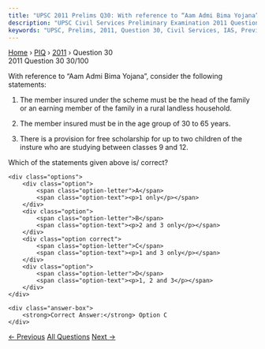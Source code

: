 ```yaml
---
title: "UPSC 2011 Prelims Q30: With reference to “Aam Admi Bima Yojana”, consider the follo..."
description: "UPSC Civil Services Preliminary Examination 2011 Question 30 with options and answer"
keywords: "UPSC, Prelims, 2011, Question 30, Civil Services, IAS, Previous Year Questions"
---
```


<nav class="breadcrumb">
    <a href="../../">Home</a>
    <span>›</span>
    <a href="../">PIQ</a>
    <span>›</span>
    <a href="./">2011</a>
    <span>›</span>
    <span>Question 30</span>
</nav>

<div class="question-header">
    <div class="question-meta">
        <span class="year-badge">2011</span>
        <span class="question-number">Question 30</span>
        <span class="progress">30/100</span>
    </div>
    <div class="progress-bar">
        <div class="progress-fill" style="width: 30.0%"></div>
    </div>
</div>

<div class="question-content">
    <div class="question-text">
        <p>With reference to “Aam Admi Bima Yojana”, consider the following statements:</p>
<ol>
<li>
<p>The member insured under the scheme must be the head of the family or an earning member of the family in a rural landless household.</p>
</li>
<li>
<p>The member insured must be in the age group of 30 to 65 years.</p>
</li>
<li>
<p>There is a provision for free scholarship for up to two children of the insture who are studying between classes 9 and 12. </p>
</li>
</ol>
<p>Which of the statements given above is/ correct?</p>
    </div>
    
    <div class="options">
        <div class="option">
            <span class="option-letter">A</span>
            <span class="option-text"><p>1 only</p></span>
        </div>
        <div class="option">
            <span class="option-letter">B</span>
            <span class="option-text"><p>2 and 3 only</p></span>
        </div>
        <div class="option correct">
            <span class="option-letter">C</span>
            <span class="option-text"><p>1 and 3 only</p></span>
        </div>
        <div class="option">
            <span class="option-letter">D</span>
            <span class="option-text"><p>1, 2 and 3</p></span>
        </div>
    </div>

    <div class="answer-box">
        <strong>Correct Answer:</strong> Option C
    </div>
</div>

<div class="question-nav">
    <a href="../q029-a-genetically-engineered-form-of-brinjal-known-as/" class="nav-btn prev">← Previous</a>
    <a href="../" class="nav-btn center">All Questions</a>
    <a href="../q031-in-the-context-of-global-oil-prices-brent-crude-oi/" class="nav-btn next">Next →</a>
</div>
